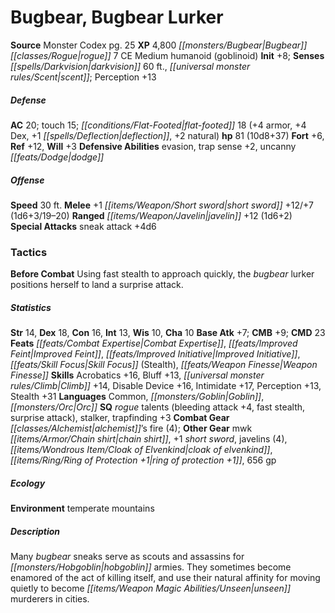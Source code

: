 ﻿---
cssclass: [monsters]
title1: Bugbear, Bugbear Lurker
title2: Bugbear Lurker
CR: 8
sources:
- name: Monster Codex
  page: 25
  link: http://paizo.com/products/btpy9926?Pathfinder-Roleplaying-Game-Monster-Codex
XP: 4800
race: Bugbear
classes:
- rogue 7
alignment: CE
size: Medium
type: humanoid
subtypes:
- goblinoid
initiative:
  bonus: 8
senses:
  darkvision: 60
  scent: true
AC:
  AC: 20
  touch: 15
  flat_footed: 18
  components:
    armor: 4
    dex: 4
    deflection: 1
    natural: 2
HP:
  HP: 81
  long: 10d8+37
saves:
  fort: 6
  ref: 12
  will: 3
defensive_abilities:
- evasion
- trap sense +2
- uncanny dodge
speeds:
  base: 30
attacks:
  melee:
  - - text: +1 short sword +12/+7 (1d6+3/19-20)
      entries:
      - - damage: 1d6+3
          crit_range: 19-20
      attack: +1 short sword
      bonus:
      - 12
      - 7
  ranged:
  - - text: javelin +12 (1d6+2)
      entries:
      - - damage: 1d6+2
      attack: javelin
      bonus:
      - 12
  special:
  - sneak attack +4d6
tactics:
  Before Combat: Using fast stealth to approach quickly, the bugbear lurker positions
    herself to land a surprise attack.
ability_scores:
  STR: 14
  DEX: 18
  CON: 16
  INT: 13
  WIS: 10
  CHA: 10
BAB: 7
CMB: 9
CMD: 23
feats:
- name: Combat Expertise
- name: Improved Feint
- name: Improved Initiative
- name: Skill Focus (Stealth)
- name: Weapon Finesse
skills:
  Acrobatics: 16
  Bluff: 13
  Climb: 14
  Disable Device: 16
  Intimidate: 17
  Perception: 13
  Stealth: 31
languages:
- Common
- Goblin
- Orc
special_qualities:
- rogue talents (bleeding attack +4, fast stealth, surprise attack)
- stalker
- trapfinding +3
gear:
  combat:
  - alchemist's fire (4)
  other:
  - mwk chain shirt
  - +1 short sword
  - javelins (4)
  - cloak of elvenkind
  - ring of protection +1
  - 656 gp
ecology:
  environment: temperate mountains
desc_long: Many bugbear sneaks serve as scouts and assassins for hobgoblin armies.
  They sometimes become enamored of the act of killing itself, and use their natural
  affinity for moving quietly to become unseen murderers in cities.

---

# Bugbear, Bugbear Lurker

**Source** Monster Codex pg. 25
**XP** 4,800
_[[monsters/Bugbear|Bugbear]]_ _[[classes/Rogue|rogue]]_ 7
CE Medium humanoid (goblinoid)
**Init** +8; **Senses** _[[spells/Darkvision|darkvision]]_ 60 ft., _[[universal monster rules/Scent|scent]]_; Perception +13

##### Defense

**AC** 20; touch 15; _[[conditions/Flat-Footed|flat-footed]]_ 18 (+4 armor, +4 Dex, +1 _[[spells/Deflection|deflection]]_, +2 natural)
**hp** 81 (10d8+37)
**Fort** +6, **Ref** +12, **Will** +3
**Defensive Abilities** evasion, trap sense +2, uncanny _[[feats/Dodge|dodge]]_

##### Offense
**Speed** 30 ft.
**Melee** +1 _[[items/Weapon/Short sword|short sword]]_ +12/+7 (1d6+3/19–20)
**Ranged** _[[items/Weapon/Javelin|javelin]]_ +12 (1d6+2)
**Special Attacks** sneak attack +4d6

### Tactics

**Before Combat** Using fast stealth to approach quickly, the _bugbear_ lurker positions herself to land a surprise attack.

##### Statistics
**Str** 14, **Dex** 18, **Con** 16, **Int** 13, **Wis** 10, **Cha** 10
**Base Atk** +7; **CMB** +9; **CMD** 23
**Feats** _[[feats/Combat Expertise|Combat Expertise]]_, _[[feats/Improved Feint|Improved Feint]]_, _[[feats/Improved Initiative|Improved Initiative]]_, _[[feats/Skill Focus|Skill Focus]]_ (Stealth), _[[feats/Weapon Finesse|Weapon Finesse]]_
**Skills** Acrobatics +16, Bluff +13, _[[universal monster rules/Climb|Climb]]_ +14, Disable Device +16, Intimidate +17, Perception +13, Stealth +31
**Languages** Common, _[[monsters/Goblin|Goblin]]_, _[[monsters/Orc|Orc]]_
**SQ** _rogue_ talents (bleeding attack +4, fast stealth, surprise attack), stalker, trapfinding +3
**Combat Gear** _[[classes/Alchemist|alchemist]]_’s fire (4); **Other Gear** mwk _[[items/Armor/Chain shirt|chain shirt]]_, +1 _short sword_, javelins (4), _[[items/Wondrous Item/Cloak of Elvenkind|cloak of elvenkind]]_, _[[items/Ring/Ring of Protection +1|ring of protection +1]]_, 656 gp

##### Ecology

**Environment** temperate mountains

##### Description

Many _bugbear_ sneaks serve as scouts and assassins for _[[monsters/Hobgoblin|hobgoblin]]_ armies. They sometimes become enamored of the act of killing itself, and use their natural affinity for moving quietly to become _[[items/Weapon Magic Abilities/Unseen|unseen]]_ murderers in cities.